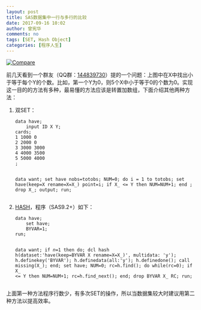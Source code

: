 ```yaml
---
layout: post
title: SAS数据集中一行与多行的比较
date: 2017-09-16 10:02
author: 曾宪华
comments: no
tags: [SET, Hash Object]
categories: [程序人生]
---
```

<p><a href="http://www.xianhuazeng.com/cn/wp-content/uploads/2017/09/Compare.jpg"><img class="aligncenter size-full" src="http://www.xianhuazeng.com/cn/wp-content/uploads/2017/09/Compare.jpg" alt="Compare" /></a></p>
<p>前几天看到一个群友（QQ群：<span style="text-decoration: none;"><a href="http://www.xianhuazeng.com/cnwp-content/uploads/2015/09/QQ.jpg" target="_blank">144839730</a></span>）提的一个问题：上图中在X中找出小于等于每个Y的个数。比如，第一个Y为0，则5个X中小于等于0的个数为0。实现这一目的的方法有多种，最易懂的方法应该是转置加数组，下面介绍其他两种方法：</p>
<ol><li>双SET：<pre><code>data have;
    input ID X Y;
cards;
1 1000 0
2 2000 0
3 3000 3000
4 4000 3500
5 5000 4000
;

data want;
    set have nobs=totobs;
    NUM=0;
    do i = 1 to totobs;
        set have(keep=X rename=X=X_) point=i;
        if X_ <= Y then NUM=NUM+1; 
    end ;
    drop X_;
    output;
run;
</code></pre></li>
<li><a href="http://support.sas.com/documentation/cdl/en/lrcon/65287/HTML/default/viewer.htm#n1b4cbtmb049xtn1vh9x4waiioz4.htm" target="_blank"><span style="text-decoration: none;">HASH</span></a>，程序（SAS9.2+）如下：<pre><code>data have;
    set have;
    BYVAR=1;
run;

data want;
    if _n_=1 then do;
        dcl hash h(dataset:'have(keep=BYVAR X rename=X=X_)', multidata: 'y');
        h.definekey('BYVAR');
        h.definedata(all:'y');
        h.definedone();
        call missing(X_);
    end;
    set have;
    NUM=0;
    rc=h.find();
    do while(rc=0);
        if X_ <= Y then NUM=NUM+1; 
        rc=h.find_next();
    end;
    drop BYVAR X_ RC;
run;
</code></pre></li></ol>
<p>上面第一种方法程序行数少，有多次SET的操作，所以当数据集较大时建议用第二种方法以提高效率。</p>